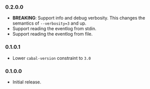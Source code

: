 ### 0.2.0.0

- **BREAKING**: Support info and debug verbosity. This changes the semantics of `--verbosity=3` and up.
- Support reading the eventlog from stdin.
- Support reading the eventlog from file.

### 0.1.0.1

- Lower `cabal-version` constraint to `3.0`

### 0.1.0.0

- Initial release.
